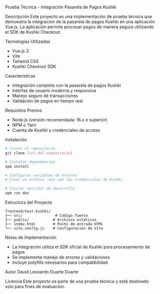 Prueba Técnica - Integración Pasarela de Pagos Kushki

Descripción
Este proyecto es una implementación de prueba técnica que demuestra la integración de la pasarela de pagos Kushki en una aplicación Vue.js. La aplicación permite procesar pagos de manera segura utilizando el SDK de Kushki Checkout.

Tecnologías Utilizadas
- Vue.js 3
- Vite
- Tailwind CSS
- Kushki Checkout SDK

Características
- Integración completa con la pasarela de pagos Kushki
- Interfaz de usuario moderna y responsiva
- Manejo seguro de transacciones
- Validación de pagos en tiempo real

Requisitos Previos
- Node.js (versión recomendada: 16.x o superior)
- NPM o Yarn
- Cuenta de Kushki y credenciales de acceso

Instalación

```bash
# Clonar el repositorio
git clone [url-del-repositorio]

# Instalar dependencias
npm install

# Configurar variables de entorno
# Crear un archivo .env con las credenciales de Kushki

# Iniciar servidor de desarrollo
npm run dev
```

Estructura del Proyecto
```
frontend/test-kushki/
├── src/               # Código fuente
├── public/           # Archivos estáticos
├── index.html        # Punto de entrada HTML
└── vite.config.js    # Configuración de Vite
```

Notas de Implementación
- La integración utiliza el SDK oficial de Kushki para procesamiento de pagos
- Se implementa manejo de errores y validaciones
- Incluye polyfills necesarios para compatibilidad

Autor
David Leonardo Duarte Duarte

Licencia
Este proyecto es parte de una prueba técnica y está destinado solo para fines de evaluación.
